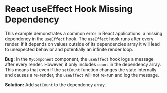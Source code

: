 # React useEffect Hook Missing Dependency

This example demonstrates a common error in React applications: a missing dependency in the `useEffect` hook.  The `useEffect` hook runs after every render.  If it depends on values outside of its dependencies array it will lead to unexpected behavior and potentially an infinite render loop.

**Bug:** In the `MyComponent` component, the `useEffect` hook logs a message after every render. However, it only includes `count` in the dependency array. This means that even if the `setCount` function changes the state internally and causes a re-render, the `useEffect` will not re-run and log the message.

**Solution:** Add `setCount` to the dependency array.
